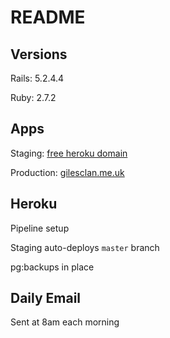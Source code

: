 # README

## Versions
Rails: 5.2.4.4

Ruby: 2.7.2

## Apps
Staging: [free heroku domain](https://ancient-river-41999.herokuapp.com)

Production: [gilesclan.me.uk](http://www.gilesclan.me.uk)

## Heroku
Pipeline setup

Staging auto-deploys `master` branch

pg:backups in place


## Daily Email
Sent at 8am each morning
